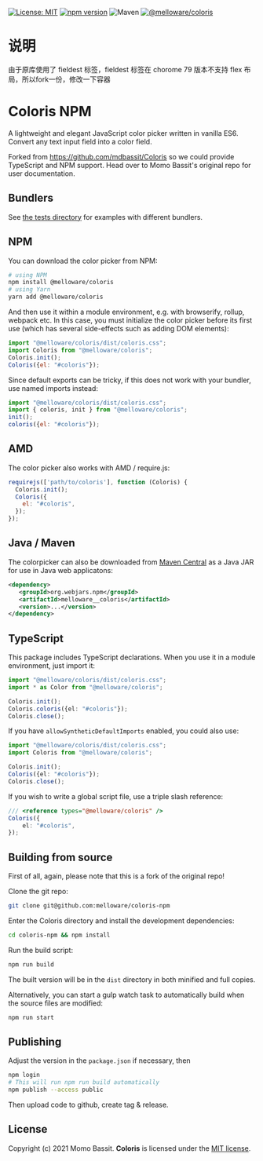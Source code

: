 [![License: MIT](https://img.shields.io/badge/License-MIT-yellow.svg)](https://opensource.org/licenses/MIT)
[![npm version](https://badge.fury.io/js/@melloware%2Fcoloris.svg)](https://badge.fury.io/js/@melloware%2Fcoloris)
![Maven](https://img.shields.io/maven-central/v/org.webjars.npm/melloware__coloris)
[![@melloware/coloris](https://snyk.io/advisor/npm-package/@melloware/coloris/badge.svg)](https://snyk.io/advisor/npm-package/@melloware/coloris)


# 说明

由于原库使用了 fieldest 标签，fieldest 标签在 chorome 79 版本不支持 flex 布局，所以fork一份，修改一下容器

# Coloris NPM

A lightweight and elegant JavaScript color picker written in vanilla ES6.  
Convert any text input field into a color field.

Forked from https://github.com/mdbassit/Coloris so we could provide TypeScript and NPM support. Head over to Momo Bassit's original repo for user documentation.

## Bundlers

See [the tests directory](./test-npm) for examples with different bundlers.

## NPM

You can download the color picker from NPM:

```bash
# using NPM
npm install @melloware/coloris
# using Yarn
yarn add @melloware/coloris
```

And then use it within a module environment, e.g. with browserify, rollup,
webpack etc. In this case, you must initialize the color picker before its
first use (which has several side-effects such as adding DOM elements):

```javascript
import "@melloware/coloris/dist/coloris.css";
import Coloris from "@melloware/coloris";
Coloris.init();
Coloris({el: "#coloris"});
```

Since default exports can be tricky, if this does not work with your bundler, use named imports instead:

```javascript
import "@melloware/coloris/dist/coloris.css";
import { coloris, init } from "@melloware/coloris";
init();
coloris({el: "#coloris"});
```

## AMD

The color picker also works with AMD / require.js:

```javascript
requirejs(['path/to/coloris'], function (Coloris) {
  Coloris.init();
  Coloris({
    el: "#coloris",
  });
});
```

## Java / Maven

The colorpicker can also be downloaded from [Maven Central](https://central.sonatype.dev/search?q=coloris)
as a Java JAR for use in Java web applicatons:

```xml
<dependency>
   <groupId>org.webjars.npm</groupId>
   <artifactId>melloware__coloris</artifactId>
   <version>...</version>
</dependency>
```

## TypeScript

This package includes TypeScript declarations. When you use it in a module
environment, just import it:

```typescript
import "@melloware/coloris/dist/coloris.css";
import * as Color from "@melloware/coloris";

Coloris.init();
Coloris.coloris({el: "#coloris"});
Coloris.close();
```

If you have `allowSyntheticDefaultImports` enabled, you could also use:

```typescript
import "@melloware/coloris/dist/coloris.css";
import Coloris from "@melloware/coloris";

Coloris.init();
Coloris({el: "#coloris"});
Coloris.close();
```

If you wish to write a global script file, use a triple slash reference:

```typescript
/// <reference types="@melloware/coloris" />
Coloris({
    el: "#coloris",
});
```

## Building from source

First of all, again, please note that this is a fork of the original repo!

Clone the git repo:
```bash
git clone git@github.com:melloware/coloris-npm
```

Enter the Coloris directory and install the development dependencies:
```bash
cd coloris-npm && npm install
```

Run the build script:
```bash
npm run build
```
The built version will be in the `dist` directory in both minified and full copies.

Alternatively, you can start a gulp watch task to automatically build when the source files are modified:
```bash
npm run start
```

## Publishing

Adjust the version in the `package.json` if necessary, then

```bash
npm login
# This will run npm run build automatically
npm publish --access public
```

Then upload code to github, create tag & release.

## License

Copyright (c) 2021 Momo Bassit.
**Coloris** is licensed under the [MIT license](https://github.com/melloware/coloris-npm/blob/main/LICENSE).

